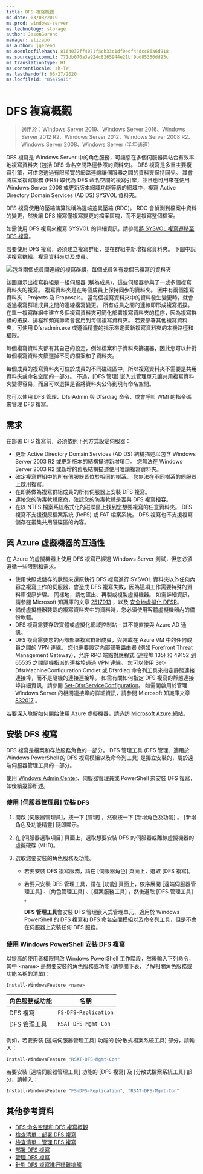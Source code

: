 ```yaml
---
title: DFS 複寫概觀
ms.date: 03/08/2019
ms.prod: windows-server
ms.technology: storage
author: JasonGerend
manager: elizapo
ms.author: jgerend
ms.openlocfilehash: 8164032ff4071facb33c1df0edf44dcc86a6d918
ms.sourcegitcommit: 771db070a3a924c8265944e21bf9bd85350dd93c
ms.translationtype: HT
ms.contentlocale: zh-TW
ms.lasthandoff: 06/27/2020
ms.locfileid: "85475415"
---
```

# <a name="dfs-replication-overview"></a>DFS 複寫概觀

> 適用於：Windows Server 2019、Windows Server 2016、Windows Server 2012 R2、Windows Server 2012、Windows Server 2008 R2、Windows Server 2008、Windows Server (半年通道)

DFS 複寫是 Windows Server 中的角色服務，可讓您在多個伺服器與站台有效率地複寫資料夾 (包括 DFS 命名空間路徑參照的資料夾)。 DFS 複寫是多重主要複寫引擎，可供您透過有限頻寬的網路連線讓伺服器之間的資料夾保持同步。 其會將檔案複寫服務 (FRS) 取代為 DFS 命名空間的複寫引擎，並且也可用來在使用 Windows Server 2008 或更新版本網域功能等級的網域中，複寫 Active Directory Domain Services (AD DS) SYSVOL 資料夾。

DFS 複寫使用的壓縮演算法稱為遠端差異壓縮 (RDC)。 RDC 會偵測到檔案中資料的變更，然後讓 DFS 複寫僅複寫變更的檔案區塊，而不是複寫整個檔案。

如需使用 DFS 複寫來複寫 SYSVOL 的詳細資訊，請參閱[將 SYSVOL 複寫遷移至 DFS 複寫](migrate-sysvol-to-dfsr.md)。

若要使用 DFS 複寫，必須建立複寫群組，並在群組中新增複寫資料夾。 下圖中說明複寫群組、複寫資料夾以及成員。

![包含兩個成員間連線的複寫群組，每個成員各有幾個已複寫的資料夾](media/dfsr-overview.gif)

該圖顯示出複寫群組是一組伺服器 (稱為成員)，這些伺服器參與了一或多個複寫資料夾的複寫。 複寫資料夾是在每個成員上保持同步的資料夾。 圖中有兩個複寫資料夾：Projects 及 Proposals。 當每個複寫資料夾中的資料發生變更時，就會透過複寫群組成員之間的連線複寫變更。 所有成員之間的連線即形成複寫拓撲。
在單一複寫群組中建立多個複寫資料夾可簡化部署複寫資料夾的程序，因為複寫群組的拓撲、排程和頻寬節流會套用到每個複寫資料夾。 若要部署其他複寫資料夾，可使用 Dfsradmin.exe 或遵循精靈的指示來定義新複寫資料夾的本機路徑和權限。

每個複寫資料夾都有其自己的設定，例如檔案和子資料夾篩選器，因此您可以針對每個複寫資料夾篩選掉不同的檔案和子資料夾。

每個成員的複寫資料夾可位於成員的不同磁碟區中，所以複寫資料夾不需要是共用資料夾或命名空間的一部分。 不過，[DFS 管理] 嵌入式管理單元讓共用複寫資料夾變得容易，而且可以選擇是否將資料夾公佈到現有命名空間。

您可以使用 DFS 管理、DfsrAdmin 與 Dfsrdiag 命令，或會呼叫 WMI 的指令碼來管理 DFS 複寫。

## <a name="requirements"></a>需求

在部署 DFS 複寫前，必須依照下列方式設定伺服器：

- 更新 Active Directory Domain Services (AD DS) 結構描述以包含 Windows Server 2003 R2 或更新版本的結構描述新增項目。 您無法在 Windows Server 2003 R2 或新增的舊版結構描述使用唯讀複寫資料夾。
- 確定複寫群組中的所有伺服器皆位於相同的樹系。 您無法在不同樹系的伺服器上啟用複寫。
- 在即將做為複寫群組成員的所有伺服器上安裝 DFS 複寫。
- 連絡您的防毒軟體廠商，確認您的防毒軟體是否與 DFS 複寫相容。
- 在以 NTFS 檔案系統格式化的磁碟區上找到您想要複寫的任意資料夾。 DFS 複寫不支援復原檔案系統 (ReFS) 或 FAT 檔案系統。 DFS 複寫也不支援複寫儲存在叢集共用磁碟區的內容。

## <a name="interoperability-with-azure-virtual-machines"></a>與 Azure 虛擬機器的互通性

在 Azure 的虛擬機器上使用 DFS 複寫已經過 Windows Server 測試，但您必須遵循一些限制和需求。

- 使用快照或儲存的狀態來還原執行 DFS 複寫進行 SYSVOL 資料夾以外任何內容之複寫工作的伺服器，會造成 DFS 複寫失敗，因為這項工作需要特殊的資料庫復原步驟。 同樣地，請勿匯出、再製或複製虛擬機器。 如需詳細資訊，請參閱 Microsoft 知識庫的文章 [2517913](https://support.microsoft.com/kb/2517913) ，以及 [安全地虛擬化 DFSR](https://blogs.technet.microsoft.com/filecab/2013/04/05/safely-virtualizing-dfsr/)。
- 備份虛擬機器裝載的複寫資料夾中的資料時，您必須使用客體虛擬機器內的備份軟體。
- DFS 複寫需要存取實體或虛擬化網域控制站 – 其不能直接與 Azure AD 通訊。
- DFS 複寫需要您的內部部署複寫群組成員，與裝載在 Azure VM 中的任何成員之間的 VPN 連線。 您也需要設定內部部署路由器 (例如 Forefront Threat Management Gateway)，允許 RPC 端點對應程式 (連接埠 135) 和 49152 到 65535 之間隨機指派的連接埠通過 VPN 連線。 您可以使用 Set-DfsrMachineConfiguration Cmdlet 或 Dfsrdiag 命令列工具來指定靜態連接連接埠，而不是隨機的連接連接埠。 如需有關如何指定 DFS 複寫的靜態連接埠詳細資訊，請參閱 [Set-DfsrServiceConfiguration](https://docs.microsoft.com/powershell/module/dfsr/set-dfsrserviceconfiguration)。 如需開啟用於管理 Windows Server 的相關連接埠的詳細資訊，請參閱 Microsoft 知識庫文章 [832017](https://support.microsoft.com/kb/832017) 。

若要深入瞭解如何開始使用 Azure 虛擬機器，請造訪 [Microsoft Azure 網站](https://docs.microsoft.com/azure/virtual-machines/)。

## <a name="installing-dfs-replication"></a>安裝 DFS 複寫

DFS 複寫是檔案和存放服務角色的一部分。 DFS 管理工具 (DFS 管理、適用於 Windows PowerShell 的 DFS 複寫模組以及命令列工具) 是獨立安裝的，屬於遠端伺服器管理工具的一部分。

使用 [Windows Admin Center](../../manage/windows-admin-center/understand/windows-admin-center.md)、伺服器管理員或 PowerShell 來安裝 DFS 複寫，如後續幾節所述。

### <a name="to-install-dfs-by-using-server-manager"></a>使用 [伺服器管理員] 安裝 DFS

1. 開啟 [伺服器管理員]，按一下 [管理] ，然後按一下 [新增角色及功能] 。 [新增角色及功能精靈] 隨即顯示。

2. 在 [伺服器選取項目]  頁面上，選取想要安裝 DFS 的伺服器或離線虛擬機器的虛擬硬碟 (VHD)。

3. 選取您要安裝的角色服務及功能。

    - 若要安裝 DFS 複寫服務，請在 [伺服器角色] 頁面上，選取 [DFS 複寫]。

    - 若要只安裝 DFS 管理工具，請在 [功能]  頁面上，依序展開 [遠端伺服器管理工具] 、[角色管理工具] 、[檔案服務工具] ，然後選取 [DFS 管理工具] 。

         **DFS 管理工具**會安裝 DFS 管理嵌入式管理單元、適用於 Windows PowerShell 的 DFS 複寫和 DFS 命名空間模組以及命令列工具，但是不會在伺服器上安裝任何 DFS 服務。

### <a name="to-install-dfs-replication-by-using-windows-powershell"></a>使用 Windows PowerShell 安裝 DFS 複寫

以提高的使用者權限開啟 Windows PowerShell 工作階段，然後輸入下列命令，其中 <name\> 是想要安裝的角色服務或功能 (請參閱下表，了解相關角色服務或功能名稱的清單)：

```PowerShell
Install-WindowsFeature <name>
```

|角色服務或功能|名稱|
|---|---|
|DFS 複寫|`FS-DFS-Replication`|
|DFS 管理工具|`RSAT-DFS-Mgmt-Con`|

例如，若要安裝 [遠端伺服器管理工具] 功能的 [分散式檔案系統工具] 部分，請輸入：

```PowerShell
Install-WindowsFeature "RSAT-DFS-Mgmt-Con"
```

若要安裝 [遠端伺服器管理工具] 功能的 [DFS 複寫] 及 [分散式檔案系統工具] 部分，請輸入：

```PowerShell
Install-WindowsFeature "FS-DFS-Replication", "RSAT-DFS-Mgmt-Con"
```

## <a name="additional-references"></a>其他參考資料

- [DFS 命名空間和 DFS 複寫概觀](https://docs.microsoft.com/previous-versions/windows/it-pro/windows-server-2012-R2-and-2012/jj127250(v%3dws.11))
- [檢查清單：部署 DFS 複寫](https://docs.microsoft.com/previous-versions/windows/it-pro/windows-server-2008-R2-and-2008/cc772201(v%3dws.11))
- [檢查清單：管理 DFS 複寫](https://docs.microsoft.com/previous-versions/windows/it-pro/windows-server-2008-R2-and-2008/cc755035(v%3dws.11))
- [部署 DFS 複寫](https://docs.microsoft.com/previous-versions/windows/it-pro/windows-server-2008-R2-and-2008/cc770925(v%3dws.11))
- [管理 DFS 複寫](https://docs.microsoft.com/previous-versions/windows/it-pro/windows-server-2008-R2-and-2008/cc770925(v%3dws.11))
- [針對 DFS 複寫進行疑難排解](https://docs.microsoft.com/previous-versions/windows/it-pro/windows-server-2008-R2-and-2008/cc732802(v%3dws.11))
